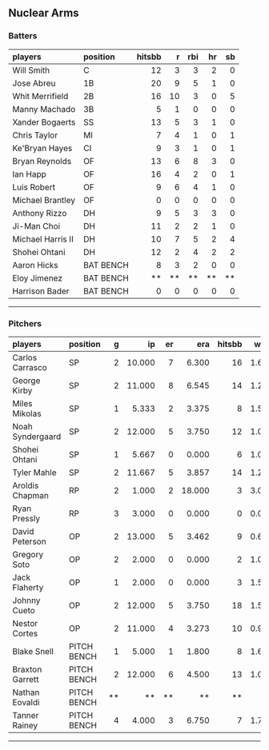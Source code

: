 ## Nuclear Arms

### Batters

 
|players           |position  | hitsbb|  r| rbi| hr| sb| 
|:-----------------|:---------|------:|--:|---:|--:|--:| 
|Will Smith        |C         |     12|  3|   3|  2|  0| 
|Jose Abreu        |1B        |     20|  9|   5|  1|  0| 
|Whit Merrifield   |2B        |     16| 10|   3|  0|  5| 
|Manny Machado     |3B        |      5|  1|   0|  0|  0| 
|Xander Bogaerts   |SS        |     13|  5|   3|  1|  0| 
|Chris Taylor      |MI        |      7|  4|   1|  0|  1| 
|Ke'Bryan Hayes    |CI        |      9|  3|   1|  0|  1| 
|Bryan Reynolds    |OF        |     13|  6|   8|  3|  0| 
|Ian Happ          |OF        |     16|  4|   2|  0|  1| 
|Luis Robert       |OF        |      9|  6|   4|  1|  0| 
|Michael Brantley  |OF        |      0|  0|   0|  0|  0| 
|Anthony Rizzo     |DH        |      9|  5|   3|  3|  0| 
|Ji-Man Choi       |DH        |     11|  2|   2|  1|  0| 
|Michael Harris II |DH        |     10|  7|   5|  2|  4| 
|Shohei Ohtani     |DH        |     12|  2|   4|  2|  2| 
|Aaron Hicks       |BAT BENCH |      8|  3|   2|  0|  0| 
|Eloy Jimenez      |BAT BENCH |     **| **|  **| **| **| 
|Harrison Bader    |BAT BENCH |      0|  0|   0|  0|  0| 


* * *

### Pitchers

 
|players          |position    |  g|     ip| er|    era| hitsbb|  whip| so|  w| sv| 
|:----------------|:-----------|--:|------:|--:|------:|------:|-----:|--:|--:|--:| 
|Carlos Carrasco  |SP          |  2| 10.000|  7|  6.300|     16| 1.600| 12|  1|  0| 
|George Kirby     |SP          |  2| 11.000|  8|  6.545|     14| 1.273| 11|  0|  0| 
|Miles Mikolas    |SP          |  1|  5.333|  2|  3.375|      8| 1.500|  1|  0|  0| 
|Noah Syndergaard |SP          |  2| 12.000|  5|  3.750|     12| 1.000| 15|  1|  0| 
|Shohei Ohtani    |SP          |  1|  5.667|  0|  0.000|      6| 1.059| 11|  1|  0| 
|Tyler Mahle      |SP          |  2| 11.667|  5|  3.857|     14| 1.200| 12|  1|  0| 
|Aroldis Chapman  |RP          |  2|  1.000|  2| 18.000|      3| 3.000|  0|  0|  0| 
|Ryan Pressly     |RP          |  3|  3.000|  0|  0.000|      0| 0.000|  6|  1|  2| 
|David Peterson   |OP          |  2| 13.000|  5|  3.462|      9| 0.692| 18|  1|  0| 
|Gregory Soto     |OP          |  2|  2.000|  0|  0.000|      2| 1.000|  2|  0|  2| 
|Jack Flaherty    |OP          |  1|  2.000|  0|  0.000|      3| 1.500|  2|  0|  0| 
|Johnny Cueto     |OP          |  2| 12.000|  5|  3.750|     18| 1.500|  8|  1|  0| 
|Nestor Cortes    |OP          |  2| 11.000|  4|  3.273|     10| 0.909| 13|  1|  0| 
|Blake Snell      |PITCH BENCH |  1|  5.000|  1|  1.800|      8| 1.600| 12|  0|  0| 
|Braxton Garrett  |PITCH BENCH |  2| 12.000|  6|  4.500|     13| 1.083|  9|  0|  0| 
|Nathan Eovaldi   |PITCH BENCH | **|     **| **|     **|     **|    **| **| **| **| 
|Tanner Rainey    |PITCH BENCH |  4|  4.000|  3|  6.750|      7| 1.750|  6|  0|  2| 


* * *


